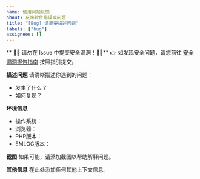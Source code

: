 ```yaml
---
name: 使用问题反馈
about: 反馈软件错误或问题
title: "[Bug] 请简要描述问题"
labels: ["bug"]
assignees: []
---
```


** 🚨🚨 请勿在 Issue 中提交安全漏洞！🚨🚨**
👉 如发现安全问题，请您前往 [安全漏洞报告指南](https://github.com/emlog/emlog/security/policy) 按照指引提交。

**描述问题**
请清晰描述你遇到的问题：
- 发生了什么？
- 如何复现？

**环境信息**
- 操作系统：
- 浏览器：
- PHP版本：
- EMLOG版本：

**截图**
如果可能，请添加截图以帮助解释问题。

**其他信息**
在此处添加任何其他上下文信息。